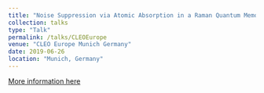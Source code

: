 ```yaml
---
title: "Noise Suppression via Atomic Absorption in a Raman Quantum Memory"
collection: talks
type: "Talk"
permalink: /talks/CLEOEurope
venue: "CLEO Europe Munich Germany"
date: 2019-06-26
location: "Munich, Germany"
---
```


[More information here](http://www.cleoeurope.org/wp-content/uploads/2019/06/CLEO-2019-advance-programme_final.pdf)
